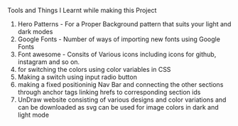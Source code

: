 Tools and Things I Learnt while making this Project 
1. Hero Patterns -  For a Proper Background pattern that suits your light and dark modes 
2. Google Fonts - Number of ways of importing new fonts using Google Fonts
3.  Font awesome - Consits of Various icons including icons for github, instagram and so on.
4. for switching the colors using color variables in CSS
5. Making a switch using input radio button 
6. making a fixed positioninig Nav Bar and connecting the other sections through anchor tags linking hrefs to corresponding section ids 
7. UnDraw website consisting of various designs and color variations and can be downloaded as svg can be used for image colors in dark and light mode
